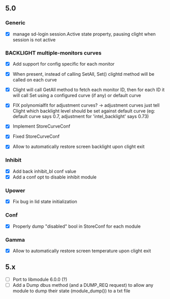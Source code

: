 ## 5.0

### Generic
- [x] manage sd-login session.Active state property, pausing clight when session is not active

### BACKLIGHT multiple-monitors curves
- [x] Add support for config specific for each monitor
- [x] When present, instead of calling SetAll, Set() clightd method will be called on each curve 
- [x] Clight will call GetAll method to fetch each monitor ID, then for each ID it will call Set using a configured curve (if any) or default curve

- [x] FIX polynomialfit for adjustment curves? -> adjustment curves just tell Clight which backlight level should be set against default curve (eg: default curve says 0.7, adjustment for 'intel_backlight' says 0.73)
- [x] Implement StoreCurveConf
- [x] Fixed StoreCurveConf

- [x] Allow to automatically restore screen backlight upon clight exit

### Inhibit
- [x] Add back inhibit_bl conf value
- [x] Add a conf opt to disable inhibit module

### Upower
- [x] Fix bug in lid state initialization

### Conf
- [x] Properly dump "disabled" bool in StoreConf for each module

### Gamma
- [x] Allow to automatically restore screen temperature upon clight exit

## 5.x
- [ ] Port to libmodule 6.0.0 (?)
- [ ] Add a Dump dbus method (and a DUMP_REQ request) to allow any module to dump their state (module_dump()) to a txt file
